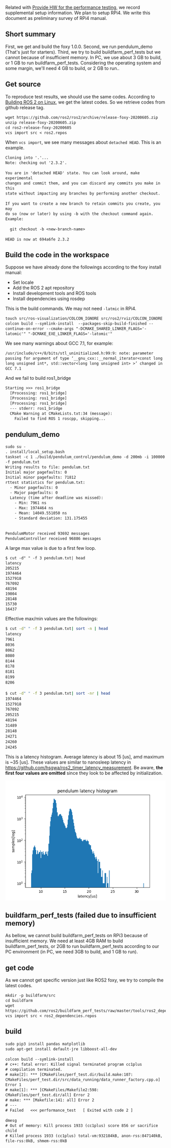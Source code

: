 Related with [Provide HW for the performance testing](https://github.com/ros-realtime/community/issues/3), we record supplemental setup information.
We plan to setup RPi4. We write this document as preliminary survey of RPi4 manual.


## Short summary
First, we get and build the foxy 1.0.0.
Second, we run pendulum_demo (That's just for starters).
Third, we try to build buildfarm_perf_tests but we cannot because of insufficient memory. In PC, we use about 3 GB to build, or 1 GB to run buildfarm_perf_tests. Considering the operating system and some margin, we'll need 4 GB to build, or 2 GB to run..


## Get source
To reproduce test results, we should use the same codes.
According to [Building ROS 2 on Linux](https://index.ros.org/doc/ros2/Installation/Crystal/Linux-Development-Setup/), we get the latest codes.
So we retrieve codes from github release tag.

```
wget https://github.com/ros2/ros2/archive/release-foxy-20200605.zip
unzip release-foxy-20200605.zip
cd ros2-release-foxy-20200605
vcs import src < ros2.repos
```

When `vcs import`, we see many messages about `detached HEAD`. This is an example.

```
Cloning into '.'...
Note: checking out '2.3.2'.

You are in 'detached HEAD' state. You can look around, make experimental
changes and commit them, and you can discard any commits you make in this
state without impacting any branches by performing another checkout.

If you want to create a new branch to retain commits you create, you may
do so (now or later) by using -b with the checkout command again. Example:

  git checkout -b <new-branch-name>

HEAD is now at 694a6fe 2.3.2
```

## Build the code in the workspace
Suppose we have already done the followings according to the foxy install manual:

- Set locale
- Add the ROS 2 apt repository
- Install development tools and ROS tools
- Install dependencies using rosdep

This is the build commands. We may not need `-latmic` in RPi4.

```
touch src/ros-visualization/COLCON_IGNORE src/ros2/rviz/COLCON_IGNORE
colcon build --symlink-install  --packages-skip-build-finished --continue-on-error --cmake-args "-DCMAKE_SHARED_LINKER_FLAGS='-latomic'" "-DCMAKE_EXE_LINKER_FLAGS='-latomic'"
```

We see many warnings about GCC 7.1, for example:

```
/usr/include/c++/8/bits/stl_uninitialized.h:99:9: note: parameter passing for argument of type ‘__gnu_cxx::__normal_iterator<const long long unsigned int*, std::vector<long long unsigned int> >’ changed in GCC 7.1
```

And we fail to build ros1_bridge

```
Starting >>> ros1_bridge
  [Processing: ros1_bridge]
  [Processing: ros1_bridge]
  [Processing: ros1_bridge]
  --- stderr: ros1_bridge
  CMake Warning at CMakeLists.txt:34 (message):
    Failed to find ROS 1 roscpp, skipping...
```

## pendulum_demo
```
sudo su -
. install/local_setup.bash
taskset -c 1 ./build/pendulum_control/pendulum_demo -d 200mb -i 100000 -f pendulum.txt
Writing results to file: pendulum.txt
Initial major pagefaults: 0
Initial minor pagefaults: 71812
rttest statistics for pendulum.txt:
  - Minor pagefaults: 0
  - Major pagefaults: 0
  Latency (time after deadline was missed):
    - Min: 7961 ns
    - Max: 1974464 ns
    - Mean: 14049.551050 ns
    - Standard deviation: 131.175455


PendulumMotor received 93692 messages
PendulumController received 96886 messages
```

A large max value is due to a first few loop.

```
$ cut -d" " -f 3 pendulum.txt| head
latency
205215
1974464
1527918
767092
48194
19004
28148
15730
16437
```

Effective max/min values are the followings:

```bash
$ cut -d" " -f 3 pendulum.txt| sort -n | head
latency
7961
8036
8062
8080
8144
8178
8181
8199
8206

$ cut -d" " -f 3 pendulum.txt| sort -nr | head
1974464
1527918
767092
205215
48194
31489
28148
24271
24260
24245
```

This is a latency histogram. Average latency is about 15 [us], amd maximum is ~35 [us]. These values are similar to nanosleep latency in https://github.com/hsgwa/ros2_timer_latency_measurement.
Be aware, **the first four values are omitted** since they look to be affected by initialization.

![pendulum](./setup.foxy.d/pendulum_histogram.png)

## buildfarm_perf_tests (failed due to insufficient memory)
As bellow, we cannot build buildfarm_perf_tests on RPi3 because of insufficient memory.
We need at least 4GB RAM to build buildfarm_perf_tests, or 2GB to run buildfarm_perf_tests according to our PC environment (in PC, we need 3GB to build, and 1 GB to run).


## get code
As we cannot get specific version just like ROS2 foxy, we try to compile the latest codes.

```
mkdir -p buildfarm/src
cd buildfarm
wget https://github.com/ros2/buildfarm_perf_tests/raw/master/tools/ros2_dependencies.repos
vcs import src < ros2_dependencies.repos
```

## build

```
sudo pip3 install pandas matplotlib
sudo apt-get install default-jre libboost-all-dev

colcon build --symlink-install
# c++: fatal error: Killed signal terminated program cc1plus
# compilation terminated.
# make[2]: *** [CMakeFiles/perf_test.dir/build.make:107: CMakeFiles/perf_test.dir/src/data_running/data_runner_factory.cpp.o] Error 1
# make[1]: *** [CMakeFiles/Makefile2:598: CMakeFiles/perf_test.dir/all] Error 2
# make: *** [Makefile:141: all] Error 2
# ---
# Failed   <<< performance_test   [ Exited with code 2 ]

dmesg
# Out of memory: Kill process 1933 (cc1plus) score 856 or sacrifice child
# Killed process 1933 (cc1plus) total-vm:932184kB, anon-rss:847140kB, file-rss:0kB, shmem-rss:0kB
```
